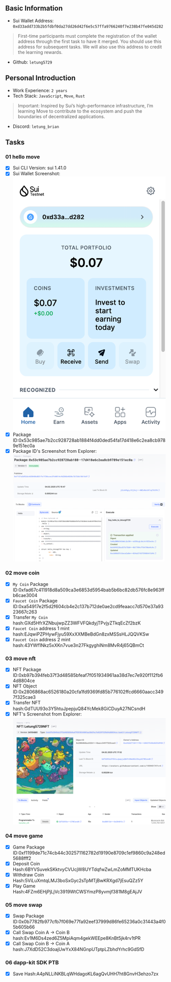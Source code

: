 ## Basic Information
- Sui Wallet Address: `0xd33add733b2b5fdbf0da27dd26d42f6e5c57ffa9766240f7e238b47fe045d282`
> First-time participants must complete the registration of the wallet address through the first task to have it merged. You should use this address for subsequent tasks. We will also use this address to credit the learning rewards.
- Github: `letung5729`

## Personal Introduction
- Work Experience: `2 years`
- Tech Stack: `JavaScript`, `Move`, `Rust`
> Important: Inspired by Sui’s high-performance infrastructure, I’m learning Move to contribute to the ecosystem and push the boundaries of decentralized applications.
- Discord: `letung_brian`

## Tasks

### 01 hello move
- [x] Sui CLI Version: sui 1.41.0
- [x] Sui Wallet Screenshot: ![](images/sui_wallet.png)
- [x] Package ID:0x53c985ae7b2cc928728ab1884f4dd0ded54fa17d418e6c2ea8cb9789e151ec0a
- [x] Package ID's Screenshot from Explorer: ![](images/packageid.png)

### 02 move coin
- [x] `My Coin` Package ID:0xfad67c411918d8a509ca3e6853d5954bab5b6bc82db576fc8e963ffb6cae3004
- [x] `Faucet Coin` Package ID:0xa54917e2f5d2f604cb4e2c137b712de0ae2cd9feaacc7d570e37a9323667c263
- [x] Transfer `My Coin` hash:GXd5HfrXZNbujwpZZ3WFVFQkdyjTPvjyZTkqEcZf2bzK
- [x] `Faucet Coin` address 1 mint hash:EJqwiPZPHywFjyu59XxXXMBeBdGn8zxMSSsHLJQQVKSw
- [x] `Faucet Coin` address 2 mint hash:43YWf1Nkz5xXKn7vue3n27FkgyghiNm8MvR4j65QBmCt

### 03 move nft
- [x] NFT Package ID:0xb97b394feb37f3d48585bfeaf7f051934961aa38d7ec7e920f112fb64d8804ce
- [x] NFT Object ID:0x2806868ac6526180a20cfa1fd9369fd85b776102ffcd6660aacc3497f325cae3
- [x] Transfer NFT hash:GdTUU93o3Y5htuJpepjuQ84YcMek8GiCDuyA27NCsndH
- [x] NFT's Screenshot from Explorer: ![](images/nft.png)

### 04 move game
- [x] Game Package ID:0xf1199de71c74cb44c302571162782d19190e8709c1ef9860c9a248ed5688fff2
- [x] Deposit Coin Hash:6BYVSuvekSKktvyCVUcjW8UYTdqfwZwLmZoMMTUKHcba
- [x] Withdraw Coin Hash:5ViLuXmtqLMJ3boSxGyc2sTpMTjBwKRXgd7jEsuQZz5Y
- [x] Play Game Hash:4FZm6EHjPjLjVc3919WtCWSYmzP8yvmjf381M8gEAjJV

### 05 move swap
- [x] Swap Package ID:0x0b7782fb977cfb7f069e77fa92eef37999d86fe65236a0c31443a4f05b605b66
- [x] Call Swap Coin A -> Coin B hash:Ev1M6Ds4zed6Z5MpiAqm4gekWEEpe8KnBt5jk4rv1tPR
- [x] Call Swap Coin B -> Coin A hash:J7XdD52C3doajUwYxX84NGnpUTptpLZbhdYrhc9GdSfD

### 06 dapp-kit SDK PTB
- [x] Save Hash:A4pNLLiNKBLqWHdagoKL6agQvUHH7ht8GnvH3ehzo7zx
